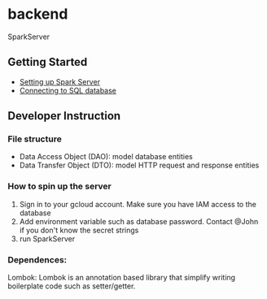 # backend

SparkServer

## Getting Started

- [Setting up Spark Server](https://sparkjava.com/documentation#getting-started)
- [Connecting to SQL database](https://sparkjava.com/tutorials/sql2o-database)

## Developer Instruction

### File structure
- Data Access Object (DAO): model database entities
- Data Transfer Object (DTO): model HTTP request and response entities

### How to spin up the server
1. Sign in to your gcloud account. Make sure you have IAM access to the database
2. Add environment variable such as database password. Contact @John if you don't know the secret strings
3. run SparkServer

### Dependences:
Lombok:
Lombok is an annotation based library that simplify writing boilerplate code such as setter/getter.

